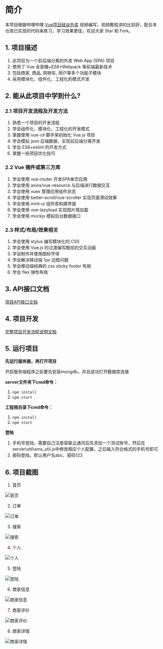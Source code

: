 # 简介

本项目根据哔哩哔哩 [Vue项目硅谷外卖](https://www.bilibili.com/video/BV1Lp411d7w4) 视频编写，视频教程讲的比较好，配合本仓库已实现的代码来练习，学习效果更佳，欢迎大家 Star 和 Fork。

## 1. 项目描述

1. 此项目为一个前后端分离的外卖 Web App (SPA) 项目
2. 使用了 Vue 全家桶+ES6+Webpack 等前端最新技术
3. 包括商家, 商品, 购物车, 用户等多个功能子模块
4. 采用模块化、组件化、工程化的模式开发

## 2. 能从此项目中学到什么?

### 2.1 项目开发流程及开发方法

1. 熟悉一个项目的开发流程
2. 学会组件化、模块化、工程化的开发模式
3. 掌握使用 vue-cli 脚手架初始化 Vue.js 项目
4. 学会模拟 json 后端数据，实现前后端分离开发
5. 学会 ES6+eslint 的开发方式
6. 掌握一些项目优化技巧

### 2.2 Vue 插件或第三方库

1. 学会使用 vue-router 开发SPA单页应用
2. 学会使用 axios/vue-resource 与后端进行数据交互
3. 学会使用 vuex 管理应用组件状态
4. 学会使用 better-scroll/vue-scroller 实现页面滑动效果
5. 学会使用 mint-ui 组件库构建界面
6. 学会使用 vue-lazyload 实现图片惰加载
7. 学会使用 mockjs 模拟后台数据接口

### 2.3 样式/布局/效果相关

1. 学会使用 stylus 编写模块化的 CSS
2. 学会使用 Vue.js 的过渡编写酷炫的交互动画
3. 学会制作并使用图标字体
4. 学会解决移动端 1px 边框问题
5. 学会移动端经典的 css sticky footer 布局
6. 学会 flex 弹性布局

## 3. API接口文档

[项目API接口文档](https://github.com/dragon-liu/vue2-takeaway/blob/main/server/API%E6%96%87%E6%A1%A3.md)

## 4. 项目开发

[完整项目开发流程说明文档](https://github.com/dragon-liu/vue2-takeaway/blob/main/docs/%E5%B0%9A%E7%A1%85%E8%B0%B7_vue%E9%A1%B9%E7%9B%AE-%E7%A1%85%E8%B0%B7%E5%A4%96%E5%8D%96.pdf)

## 5. 运行项目

**先运行服务器，再打开项目**

开启服务端程序之前要先安装mongdb，并且成功打开数据库连接

**server文件夹下cmd命令：**

1. `npm install`
2. `npm start`

**工程根目录下cmd命令：**

1. `npm install`
2. `npm start`

**登陆**

1. 手机号登陆，需要自己注册容联云通讯后先添加一个测试账号，然后在server\util\sms_util.js中修改相应个人配置，之后输入符合格式的手机号即可
2. 密码登陆，默认用户名abc，密码123

## 6. 项目截图

1. 首页

![首页](https://raw.githubusercontent.com/dragon-liu/picBed/master/img/QQ%E5%9B%BE%E7%89%8720211102110806.png?token=AJJYY5S4HG4VEOL4HCZ4AGDBQCW3M)

2. 订单

![订单](https://raw.githubusercontent.com/dragon-liu/picBed/master/img/202111021133379.png)

3. 搜索

![搜索](https://raw.githubusercontent.com/dragon-liu/picBed/master/img/202111021134670.png)

4. 个人

![个人](https://raw.githubusercontent.com/dragon-liu/picBed/master/img/202111021135769.png)

5. 登陆

![登陆](https://raw.githubusercontent.com/dragon-liu/picBed/master/img/202111021136950.png)

6. 商家信息

![商家信息](https://raw.githubusercontent.com/dragon-liu/picBed/master/img/202111021137629.png)

7. 商家评价

![商家评价](https://raw.githubusercontent.com/dragon-liu/picBed/master/img/202111021137465.png)

8. 商家详情

![商家详情](https://raw.githubusercontent.com/dragon-liu/picBed/master/img/202111021138618.png)
